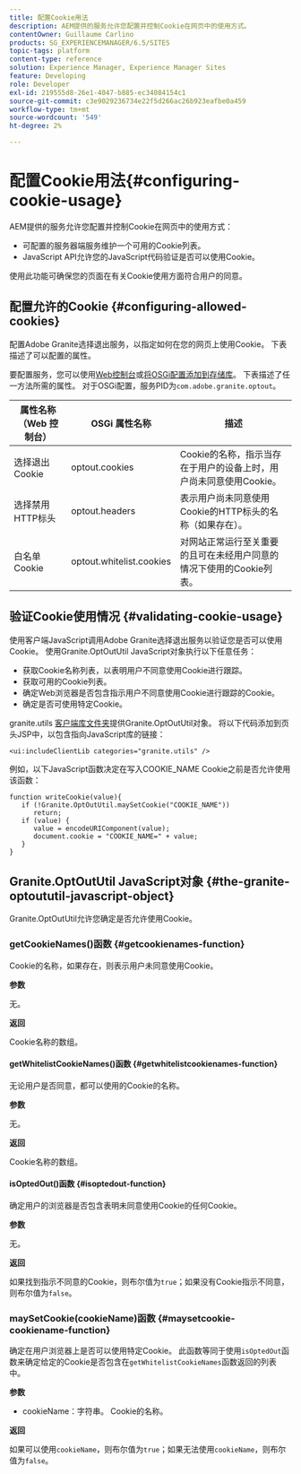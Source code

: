 ```yaml
---
title: 配置Cookie用法
description: AEM提供的服务允许您配置并控制Cookie在网页中的使用方式。
contentOwner: Guillaume Carlino
products: SG_EXPERIENCEMANAGER/6.5/SITES
topic-tags: platform
content-type: reference
solution: Experience Manager, Experience Manager Sites
feature: Developing
role: Developer
exl-id: 219555d8-26e1-4047-b885-ec34084154c1
source-git-commit: c3e9029236734e22f5d266ac26b923eafbe0a459
workflow-type: tm+mt
source-wordcount: '549'
ht-degree: 2%

---
```


# 配置Cookie用法{#configuring-cookie-usage}

AEM提供的服务允许您配置并控制Cookie在网页中的使用方式：

* 可配置的服务器端服务维护一个可用的Cookie列表。
* JavaScript API允许您的JavaScript代码验证是否可以使用Cookie。

使用此功能可确保您的页面在有关Cookie使用方面符合用户的同意。

## 配置允许的Cookie {#configuring-allowed-cookies}

配置Adobe Granite选择退出服务，以指定如何在您的网页上使用Cookie。 下表描述了可以配置的属性。

要配置服务，您可以使用[Web控制台](/help/sites-deploying/configuring-osgi.md#osgi-configuration-with-the-web-console)或[将OSGi配置添加到存储库](/help/sites-deploying/configuring-osgi.md#adding-a-new-configuration-to-the-repository)。 下表描述了任一方法所需的属性。 对于OSGi配置，服务PID为`com.adobe.granite.optout`。

| 属性名称（Web 控制台） | OSGi 属性名称 | 描述 |
|---|---|---|
| 选择退出Cookie | optout.cookies | Cookie的名称，指示当存在于用户的设备上时，用户尚未同意使用Cookie。 |
| 选择禁用HTTP标头 | optout.headers | 表示用户尚未同意使用Cookie的HTTP标头的名称（如果存在）。 |
| 白名单Cookie | optout.whitelist.cookies | 对网站正常运行至关重要的且可在未经用户同意的情况下使用的Cookie列表。 |

## 验证Cookie使用情况 {#validating-cookie-usage}

使用客户端JavaScript调用Adobe Granite选择退出服务以验证您是否可以使用Cookie。 使用Granite.OptOutUtil JavaScript对象执行以下任意任务：

* 获取Cookie名称列表，以表明用户不同意使用Cookie进行跟踪。
* 获取可用的Cookie列表。
* 确定Web浏览器是否包含指示用户不同意使用Cookie进行跟踪的Cookie。
* 确定是否可使用特定Cookie。

granite.utils [客户端库文件夹](/help/sites-developing/clientlibs.md#referencing-client-side-libraries)提供Granite.OptOutUtil对象。 将以下代码添加到页头JSP中，以包含指向JavaScript库的链接：

`<ui:includeClientLib categories="granite.utils" />`

例如，以下JavaScript函数决定在写入COOKIE_NAME Cookie之前是否允许使用该函数：

```
function writeCookie(value){
   if (!Granite.OptOutUtil.maySetCookie("COOKIE_NAME"))
      return;
   if (value) {
      value = encodeURIComponent(value);
      document.cookie = "COOKIE_NAME=" + value;
   }
}
```

## Granite.OptOutUtil JavaScript对象 {#the-granite-optoututil-javascript-object}

Granite.OptOutUtil允许您确定是否允许使用Cookie。

### getCookieNames()函数 {#getcookienames-function}

Cookie的名称，如果存在，则表示用户未同意使用Cookie。

**参数**

无。

**返回**

Cookie名称的数组。

#### getWhitelistCookieNames()函数 {#getwhitelistcookienames-function}

无论用户是否同意，都可以使用的Cookie的名称。

**参数**

无。

**返回**

Cookie名称的数组。

#### isOptedOut()函数 {#isoptedout-function}

确定用户的浏览器是否包含表明未同意使用Cookie的任何Cookie。

**参数**

无。

**返回**

如果找到指示不同意的Cookie，则布尔值为`true`；如果没有Cookie指示不同意，则布尔值为`false`。

### maySetCookie(cookieName)函数 {#maysetcookie-cookiename-function}

确定在用户浏览器上是否可以使用特定Cookie。 此函数等同于使用`isOptedOut`函数来确定给定的Cookie是否包含在`getWhitelistCookieNames`函数返回的列表中。

**参数**

* cookieName：字符串。 Cookie的名称。

**返回**

如果可以使用`cookieName`，则布尔值为`true`；如果无法使用`cookieName`，则布尔值为`false`。
